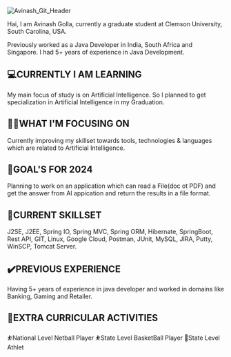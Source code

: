 ![Avinash_Git_Header](https://github.com/avinashshetty-golla/avinashshetty-golla/assets/148167125/197b652c-8c6e-421a-bc5f-48cf79c11f80)

Hai, I am Avinash Golla, currently a graduate student at Clemson University, South Carolina, USA.

Previously worked as a Java Developer in India, South Africa and Singapore. I had 5+ years of experience in Java Development.

💻CURRENTLY I AM LEARNING
--------------------------
My main focus of study is on Artificial Intelligence. So I planned to get specialization in Artificial Intelligence in my Graduation.

🧐🔜WHAT I'M FOCUSING ON
-------------------------
Currently improving my skillset towards tools, technologies & languages which are related to Artificial Intelligence.

🎯GOAL'S FOR 2024
------------------
Planning to work on an application which can read a File(doc ot PDF) and get the answer from AI appication and return the results in a file format.

📝CURRENT SKILLSET
-------------------
J2SE, J2EE, Spring IO, Spring MVC, Spring ORM, Hibernate, SpringBoot, Rest API, GIT, Linux, Google Cloud, Postman, JUnit, MySQL, JIRA, Putty, WinSCP, Tomcat Server.

✔️PREVIOUS EXPERIENCE
----------------------
Having 5+ years of experience in java developer and worked in domains like Banking, Gaming and Retailer.

🥰EXTRA CURRICULAR ACTIVITIES
------------------------------
⛹️National Level Netball Player
⛹️State Level BasketBall Player
🔫State Level Athlet
